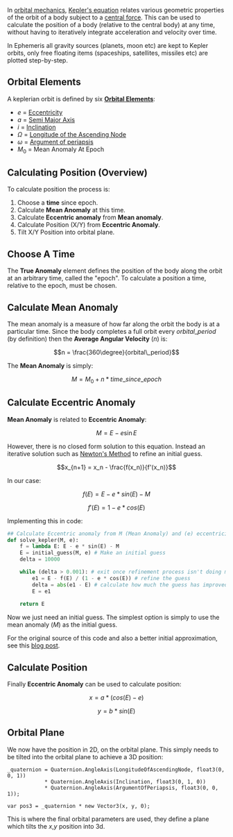 In [orbital mechanics](https://en.wikipedia.org/wiki/Orbital_mechanics "Orbital mechanics"), [Kepler's equation](https://en.wikipedia.org/wiki/Kepler%27s_equation) relates various geometric properties of the orbit of a body subject to a [central force](https://en.wikipedia.org/wiki/Central_force "Central force"). This can be used to calculate the position of a body (relative to the central body) at any time, without having to iteratively integrate acceleration and velocity over time.

In Ephemeris all gravity sources (planets, moon etc) are kept to Kepler orbits, only free floating items (spaceships, satellites, missiles etc) are plotted step-by-step.

## Orbital Elements

A keplerian orbit is defined by six **[Orbital Elements](https://en.wikipedia.org/wiki/Orbital_elements)**:
 - $e$ = [Eccentricity](https://en.wikipedia.org/wiki/Eccentricity_(mathematics))
 - $a$ = [Semi Major Axis](https://en.wikipedia.org/wiki/Semi-major_axis)
 - $i$ = [Inclination](https://en.wikipedia.org/wiki/Inclination)
 - $Ω$ = [Longitude of the Ascending Node](https://en.wikipedia.org/wiki/Longitude_of_the_ascending_node)
 - $ω$ = [Argument of periapsis](https://en.wikipedia.org/wiki/Argument_of_periapsis)
 - $M_0$ = Mean Anomaly At Epoch

## Calculating Position (Overview)

To calculate position the process is:
1. Choose a **time** since epoch.
2. Calculate **Mean Anomaly** at this time.
3. Calculate **Eccentric anomaly** from **Mean anomaly**.
4. Calculate Position (X/Y) from **Eccentric Anomaly**.
5. Tilt X/Y Position into orbital plane.

## Choose A Time

The **True Anomaly** element defines the position of the body along the orbit at an arbitrary time, called the "epoch". To calculate a position a time, relative to the epoch, must be chosen.

## Calculate Mean Anomaly

The mean anomaly is a measure of how far along the orbit the body is at a particular time. Since the body completes a full orbit every $orbital\_period$ (by definition) then the **Average Angular Velocity** ($n$) is:

$$n = \frac{360\degree}{orbital\_period}$$

The **Mean Anomaly** is simply:

$$M = M_0 + n * time\_since\_epoch$$

## Calculate Eccentric Anomaly

**Mean Anomaly** is related to **Eccentric Anomaly**:

$$M = E - e \sin E$$

However, there is no closed form solution to this equation. Instead an iterative solution such as [Newton's Method](https://en.wikipedia.org/wiki/Newton%27s_method) to refine an initial guess.

$$x_{n+1} = x_n - \frac{f(x_n)}{f'(x_n)}$$

In our case:

$$f(E) = E - e * sin(E) - M$$

$$f'(E) = 1 - e * cos(E)$$

Implementing this in code:
```python
## Calculate Eccentric anomaly from M (Mean Anomaly) and (e) eccentricity
def solve_kepler(M, e):
	f = lambda E: E - e * sin(E) - M
	E = initial_guess(M, e) # Make an initial guess
	delta = 10000

	while (delta > 0.001): # exit once refinement process isn't doing much
		e1 = E - f(E) / (1 - e * cos(E)) # refine the guess
		delta = abs(e1 - E) # calculate how much the guess has improved
		E = e1
		
	return E
```

Now we just need an initial guess. The simplest option is simply to use the mean anomaly ($M$) as the initial guess.

For the original source of this code and also a better initial approximation, see this [blog post](https://www.johndcook.com/blog/2022/11/01/kepler-newton/).

## Calculate Position

Finally **Eccentric Anomaly** can be used to calculate position:

$$x = a * (cos(E) - e)$$

$$y=b*sin(E)$$

## Orbital Plane
We now have the position in 2D, on the orbital plane. This simply needs to be tilted into the orbital plane to achieve a 3D position:

```clike
_quaternion = Quaternion.AngleAxis(LongitudeOfAscendingNode, float3(0, 0, 1))
	        * Quaternion.AngleAxis(Inclination, float3(0, 1, 0))
	        * Quaternion.AngleAxis(ArgumentOfPeriapsis, float3(0, 0, 1));

var pos3 = _quaternion * new Vector3(x, y, 0);
```

This is where the final orbital parameters are used, they define a plane which tilts the $x$,$y$ position into 3d.